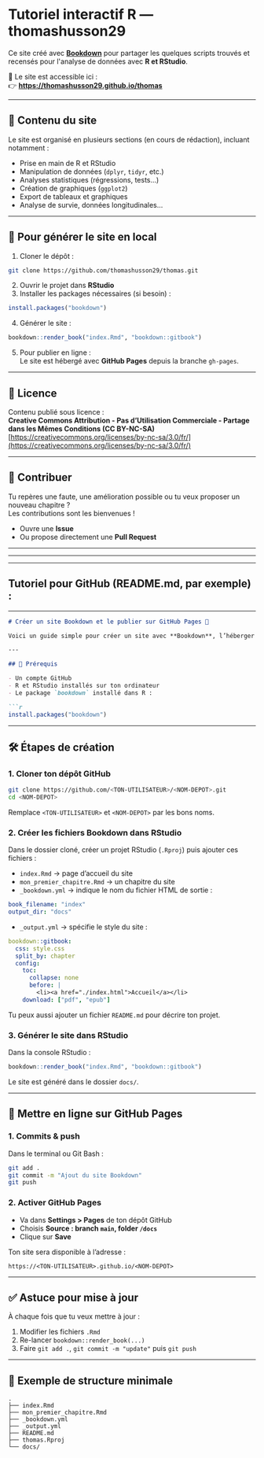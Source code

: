 # Tutoriel interactif R — thomashusson29

Ce site créé avec **[Bookdown](https://bookdown.org/)** pour partager les quelques scripts trouvés et recensés pour l'analyse de données avec **R et RStudio**.  

📍 Le site est accessible ici :  
👉 **https://thomashusson29.github.io/thomas**

---

## 🔎 Contenu du site

Le site est organisé en plusieurs sections (en cours de rédaction), incluant notamment :

- Prise en main de R et RStudio
- Manipulation de données (`dplyr`, `tidyr`, etc.)
- Analyses statistiques (régressions, tests...)
- Création de graphiques (`ggplot2`)
- Export de tableaux et graphiques
- Analyse de survie, données longitudinales...

---

## 🚀 Pour générer le site en local

1. Cloner le dépôt :

```bash
git clone https://github.com/thomashusson29/thomas.git
```

2. Ouvrir le projet dans **RStudio**
3. Installer les packages nécessaires (si besoin) :

```r
install.packages("bookdown")
```

4. Générer le site :

```r
bookdown::render_book("index.Rmd", "bookdown::gitbook")
```

5. Pour publier en ligne :  
Le site est hébergé avec **GitHub Pages** depuis la branche `gh-pages`.

---

## 🧾 Licence

Contenu publié sous licence :  
**Creative Commons Attribution - Pas d’Utilisation Commerciale - Partage dans les Mêmes Conditions (CC BY-NC-SA)**  
[https://creativecommons.org/licenses/by-nc-sa/3.0/fr/](https://creativecommons.org/licenses/by-nc-sa/3.0/fr/)

---

## 🤝 Contribuer

Tu repères une faute, une amélioration possible ou tu veux proposer un nouveau chapitre ?  
Les contributions sont les bienvenues !

- Ouvre une **Issue**
- Ou propose directement une **Pull Request**

---
---
---









## Tutoriel pour GitHub (README.md, par exemple) :

---

```markdown
# Créer un site Bookdown et le publier sur GitHub Pages 🚀

Voici un guide simple pour créer un site avec **Bookdown**, l’héberger sur **GitHub Pages**, et pouvoir le mettre à jour facilement.

---

## 🧰 Prérequis

- Un compte GitHub
- R et RStudio installés sur ton ordinateur
- Le package `bookdown` installé dans R :

```r
install.packages("bookdown")
```

---

## 🛠️ Étapes de création

### 1. Cloner ton dépôt GitHub

```bash
git clone https://github.com/<TON-UTILISATEUR>/<NOM-DEPOT>.git
cd <NOM-DEPOT>
```

Remplace `<TON-UTILISATEUR>` et `<NOM-DEPOT>` par les bons noms.

### 2. Créer les fichiers Bookdown dans RStudio

Dans le dossier cloné, créer un projet RStudio (`.Rproj`) puis ajouter ces fichiers :

- `index.Rmd` → page d’accueil du site
- `mon_premier_chapitre.Rmd` → un chapitre du site
- `_bookdown.yml` → indique le nom du fichier HTML de sortie :

```yaml
book_filename: "index"
output_dir: "docs"
```

- `_output.yml` → spécifie le style du site :

```yaml
bookdown::gitbook:
  css: style.css
  split_by: chapter
  config:
    toc:
      collapse: none
      before: |
        <li><a href="./index.html">Accueil</a></li>
    download: ["pdf", "epub"]
```

Tu peux aussi ajouter un fichier `README.md` pour décrire ton projet.

### 3. Générer le site dans RStudio

Dans la console RStudio :

```r
bookdown::render_book("index.Rmd", "bookdown::gitbook")
```

Le site est généré dans le dossier `docs/`.

---

## 🚀 Mettre en ligne sur GitHub Pages

### 1. Commits & push

Dans le terminal ou Git Bash :

```bash
git add .
git commit -m "Ajout du site Bookdown"
git push
```

### 2. Activer GitHub Pages

- Va dans **Settings > Pages** de ton dépôt GitHub
- Choisis **Source : branch `main`, folder `/docs`**
- Clique sur **Save**

Ton site sera disponible à l’adresse :

```
https://<TON-UTILISATEUR>.github.io/<NOM-DEPOT>
```

---

## ✅ Astuce pour mise à jour

À chaque fois que tu veux mettre à jour :

1. Modifier les fichiers `.Rmd`
2. Re-lancer `bookdown::render_book(...)`
3. Faire `git add .`, `git commit -m "update"` puis `git push`

---

## 📁 Exemple de structure minimale

```
.
├── index.Rmd
├── mon_premier_chapitre.Rmd
├── _bookdown.yml
├── _output.yml
├── README.md
├── thomas.Rproj
└── docs/











